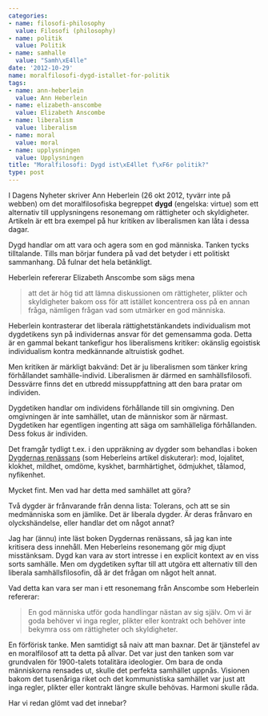 ```yaml
---
categories:
- name: filosofi-philosophy
  value: Filosofi (philosophy)
- name: politik
  value: Politik
- name: samhalle
  value: "Samh\xE4lle"
date: '2012-10-29'
name: moralfilosofi-dygd-istallet-for-politik
tags:
- name: ann-heberlein
  value: Ann Heberlein
- name: elizabeth-anscombe
  value: Elizabeth Anscombe
- name: liberalism
  value: liberalism
- name: moral
  value: moral
- name: upplysningen
  value: Upplysningen
title: "Moralfilosofi: Dygd ist\xE4llet f\xF6r politik?"
type: post
---
```

I Dagens Nyheter skriver Ann Heberlein (26 okt 2012, tyvärr inte på webben) om det moralfilosofiska begreppet **dygd** (engelska: virtue) som ett alternativ till upplysningens resonemang om rättigheter och skyldigheter. Artikeln är ett bra exempel på hur kritiken av liberalismen kan låta i dessa dagar.

Dygd handlar om att vara och agera som en god människa. Tanken tycks tilltalande. Tills man börjar fundera på vad det betyder i ett politiskt sammanhang. Då fulnar det hela betänkligt.

Heberlein refererar Elizabeth Anscombe som sägs mena

> att det är hög tid att lämna diskussionen om rättigheter, plikter och skyldigheter bakom oss för att istället koncentrera oss på en annan fråga, nämligen frågan vad som utmärker en god människa.

Heberlein kontrasterar det liberala rättighetstänkandets individualism mot dygdetikens syn på individernas ansvar för det gemensamma goda. Detta är en gammal bekant tankefigur hos liberalismens kritiker: okänslig egoistisk individualism kontra medkännande altruistisk godhet.

Men kritiken är märkligt bakvänd: Det är ju liberalismen som tänker kring förhållandet samhälle-individ. Liberalismen är därmed en samhällsfilosofi. Dessvärre finns det en utbredd missuppfattning att den bara pratar om individen.

Dygdetiken handlar om individens förhållande till sin omgivning. Den omgivningen är inte samhället, utan de människor som är närmast. Dygdetiken har egentligen ingenting att säga om samhälleliga förhållanden. Dess fokus är individen.

Det framgår tydligt t.ex. i den uppräkning av dygder som behandlas i boken [Dygdernas renässans](http://www.atlantisbok.se/layout/detail.php?id=7748) (som Heberleins artikel diskuterar): mod, lojalitet, klokhet, mildhet, omdöme, kyskhet, barmhärtighet, ödmjukhet, tålamod, nyfikenhet.

Mycket fint. Men vad har detta med samhället att göra?

Två dygder är frånvarande från denna lista: Tolerans, och att se sin medmänniska som en jämlike. Det är liberala dygder. Är deras frånvaro en olyckshändelse, eller handlar det om något annat?

Jag har (ännu) inte läst boken Dygdernas renässans, så jag kan inte kritisera dess innehåll. Men Heberleins resonemang gör mig djupt misstänksam. Dygd kan vara av stort intresse i en explicit kontext av en viss sorts samhälle. Men om dygdetiken syftar till att utgöra ett alternativ till den liberala samhällsfilosofin, då är det frågan om något helt annat.

Vad detta kan vara ser man i ett resonemang från Anscombe som Heberlein refererar:

> En god människa utför goda handlingar nästan av sig själv. Om vi är goda behöver vi inga regler, plikter eller kontrakt och behöver inte bekymra oss om rättigheter och skyldigheter.

En förförisk tanke. Men samtidigt så naiv att man baxnar. Det är tjänstefel av en moralfilosof att ta detta på allvar.  Det var just den tanken som var grundvalen för 1900-talets totalitära ideologier. Om bara de onda människorna rensades ut, skulle det perfekta samhället uppnås. Visionen bakom det tusenåriga riket och det kommunistiska samhället var just att inga regler, plikter eller kontrakt längre skulle behövas. Harmoni skulle råda.

Har vi redan glömt vad det innebar?

